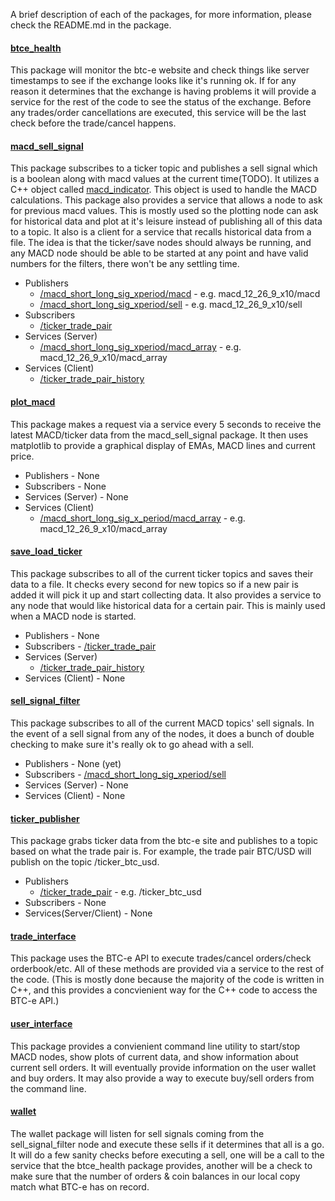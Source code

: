 A brief description of each of the packages, for more information, please check the README.md in the package.
#### [btce_health](btce_health)
This package will monitor the btc-e website and check things like server timestamps to see if the exchange looks like it's running ok. If for any reason it determines that the exchange is having problems it will provide a service for the rest of the code to see the status of the exchange. Before any trades/order cancellations are executed, this service will be the last check before the trade/cancel happens.

#### [macd_sell_signal](macd_sell_signal)
This package subscribes to a ticker topic and publishes a sell signal which is a boolean along with macd values at the current time(TODO). It utilizes a C++ object called [macd_indicator](macd_sell_signal/src/macd_indicator.cpp). This object is used to handle the MACD calculations. This package also provides a service that allows a node to ask for previous macd values. This is mostly used so the plotting node can ask for historical data and plot at it's leisure instead of publishing all of this data to a topic. It also is a client for a service that recalls historical data from a file. The idea is that the ticker/save nodes should always be running, and any MACD node should be able to be started at any point and have valid numbers for the filters, there won't be any settling time.
- Publishers  
  - [/macd_short_long_sig_xperiod/macd](macd_sell_signal/msg/macd.msg)   -   e.g. macd_12_26_9_x10/macd
  - [/macd_short_long_sig_xperiod/sell](macd_sell_signal/msg/sell.msg)   -   e.g. macd_12_26_9_x10/sell
- Subscribers
  - [/ticker_trade_pair](ticker_publisher/msg/ticker.msg)
- Services (Server)
  - [/macd_short_long_sig_xperiod/macd_array](macd_sell_signal/srv/macd_array.srv) -   e.g. macd_12_26_9_x10/macd_array
- Services (Client)
  - [/ticker_trade_pair_history](save_load_ticker/srv/history.srv)

#### [plot_macd](plot_macd)
This package makes a request via a service every 5 seconds to receive the latest MACD/ticker data from the macd_sell_signal package. It then uses matplotlib to provide a graphical display of EMAs, MACD lines and current price.
- Publishers - None
- Subscribers - None
- Services (Server) - None
- Services (Client)
  - [/macd_short_long_sig_x_period/macd_array](macd_sell_signal/srv/macd_array.srv) - e.g. macd_12_26_9_x10/macd_array

#### [save_load_ticker](save_load_ticker)
This package subscribes to all of the current ticker topics and saves their data to a file. It checks every second for new topics so if a new pair is added it will pick it up and start collecting data. It also provides a service to any node that would like historical data for a certain pair. This is mainly used when a MACD node is started.
- Publishers - None
- Subscribers - [/ticker_trade_pair](ticker_publisher/msg/ticker/msg)
- Services (Server)
  - [/ticker_trade_pair_history](save_load_ticker/srv/history.srv)
- Services (Client) - None

#### [sell_signal_filter](sell_signal_filter)
This package subscribes to all of the current MACD topics' sell signals. In the event of a sell signal from any of the nodes, it does a bunch of double checking to make sure it's really ok to go ahead with a sell.
- Publishers - None (yet)
- Subscribers - [/macd_short_long_sig_xperiod/sell](macd_sell_signal/msg/sell.msg)
- Services (Server) - None
- Services (Client) - None

#### [ticker_publisher](ticker_publisher) 
This package grabs ticker data from the btc-e site and publishes to a topic based on what the trade pair is. For example, the trade pair BTC/USD will publish on the topic /ticker_btc_usd.
- Publishers  
  - [/ticker_trade_pair](ticker_publisher/msg/ticker.msg) - e.g. /ticker_btc_usd
- Subscribers - None
- Services(Server/Client) - None

#### [trade_interface](trade_interface)
This package uses the BTC-e API to execute trades/cancel orders/check orderbook/etc. All of these methods are provided via a service to the rest of the code. (This is mostly done because the majority of the code is written in C++, and this provides a concvienient way for the C++ code to access the BTC-e API.)

#### [user_interface](user_interface)
This package provides a convienient command line utility to start/stop MACD nodes, show plots of current data, and show information about current sell orders. It will eventually provide information on the user wallet and buy orders. It may also provide a way to execute buy/sell orders from the command line.

#### [wallet](wallet)
The wallet package will listen for sell signals coming from the sell_signal_filter node and execute these sells if it determines that all is a go. It will do a few sanity checks before executing a sell, one will be a call to the service that the btce_health package provides, another will be a check to make sure that the number of orders & coin balances in our local copy match what BTC-e has on record.

